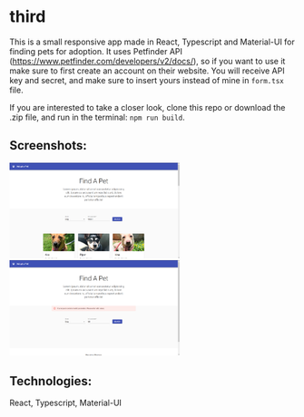 # third

This is a small responsive app made in React, Typescript and Material-UI for finding pets for adoption. It uses Petfinder API (https://www.petfinder.com/developers/v2/docs/), so if you want to use it make sure to first create an account on their website. You will receive API key and secret, and make sure to insert yours instead of mine in `form.tsx` file. 

If you are interested to take a closer look, clone this repo or download the .zip file, and run in the terminal: `npm run build`.

## Screenshots:
<img src="images/findpet1.png" width="300" /> <img src="images/findpet3.png" width="300" />

## Technologies:
React, Typescript, Material-UI